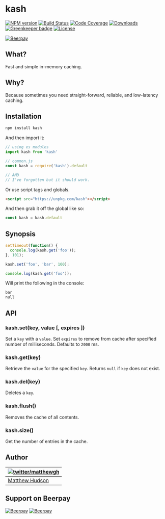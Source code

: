# kash
[![NPM version](https://badge.fury.io/js/kash.svg)](http://badge.fury.io/js/kash)
[![Build Status](https://travis-ci.org/matthewhudson/kash.svg?branch=master)](https://travis-ci.org/matthewhudson/kash)
[![Code Coverage](https://img.shields.io/codecov/c/github/matthewhudson/kash.svg)](https://img.shields.io/codecov/c/github/matthewhudson/kash.svg)
[![Downloads](https://img.shields.io/npm/dt/kash.svg)](https://img.shields.io/npm/dt/kash.svg)
[![Greenkeeper badge](https://badges.greenkeeper.io/matthewhudson/kash.svg)](https://greenkeeper.io/)
[![License](https://img.shields.io/npm/l/kash.svg)](https://img.shields.io/npm/l/kash.svg)

[![Beerpay](https://img.shields.io/beerpay/matthewhudson/kash.svg)](https://img.shields.io/beerpay/matthewhudson/kash.svg)

## What?

Fast and simple in-memory caching.

## Why?

Because sometimes you need straight-forward, reliable, and low-latency caching.

## Installation

``` sh
npm install kash
```

And then import it:

``` js
// using es modules
import kash from 'kash'

// common.js
const kash = require('kash').default

// AMD
// I've forgotten but it should work.
```

Or use script tags and globals.

``` html
<script src="https://unpkg.com/kash"></script>
```

And then grab it off the global like so:

``` js
const kash = kash.default
```

## Synopsis

``` js
setTimeout(function() {
  console.log(kash.get('foo'));
}, 101);

kash.set('foo', 'bar', 100);

console.log(kash.get('foo'));
```

Will print the following in the console:

``` sh
bar
null
```

## API

### kash.set(key, value [, expires ])

Set a `key` with a `value`. Set `expires` to remove from cache after specified number of milliseconds. Defaults to `2000` ms.

### kash.get(key)

Retrieve the `value` for the specified `key`. Returns `null` if `key` does not exist.

### kash.del(key)

Deletes a `key`.

### kash.flush()

Removes the cache of all contents.

### kash.size()

Get the number of entries in the cache.

## Author

| [![twitter/matthewgh](http://gravatar.com/avatar/e0f8435a3df533d64b09b8aee394b8d3?s=85)](https://twitter.com/matthewgh "Follow @matthewgh on Twitter") |
|---|
| [Matthew Hudson](http://thematthewhudson.com/) |

## Support on Beerpay

[![Beerpay](https://beerpay.io/matthewhudson/kash/badge.svg?style=beer-square)](https://beerpay.io/matthewhudson/kash)  [![Beerpay](https://beerpay.io/matthewhudson/kash/make-wish.svg?style=flat-square)](https://beerpay.io/matthewhudson/kash?focus=wish)
